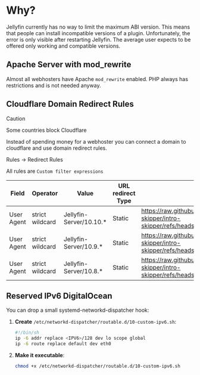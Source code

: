 # Why?

Jellyfin currently has no way to limit the maximum ABI version. This means that people can install incompatible versions of a plugin. Unfortunately, the error is only visible after restarting Jellyfin. The average user expects to be offered only working and compatible versions.

## Apache Server with mod_rewrite 

Almost all webhosters have Apache `mod_rewrite` enabled. PHP always has restrictions and is not needed anyway.

## Cloudflare Domain Redirect Rules

> [!CAUTION]
> Some countries block Cloudflare

Instead of spending money for a webhoster you can connect a domain to cloudflare and use domain redirect rules.

Rules -> Redirect Rules

All rules are `Custom filter expressions`

| **Field**  | **Operator**    | **Value**               | **URL redirect Type** | **URL**                                                                                      | Status code |
|------------|-----------------|-------------------------|-----------------------|----------------------------------------------------------------------------------------------|-------------|
| User Agent | strict wildcard | Jellyfin-Server/10.10.* | Static                | <https://raw.githubusercontent.com/intro-skipper/intro-skipper/refs/heads/10.10/manifest.json> | 302         |
| User Agent | strict wildcard | Jellyfin-Server/10.9.*  | Static                | <https://raw.githubusercontent.com/intro-skipper/intro-skipper/refs/heads/10.9/manifest.json>  | 302         |
| User Agent | strict wildcard | Jellyfin-Server/10.8.*  | Static                | <https://raw.githubusercontent.com/intro-skipper/intro-skipper/refs/heads/10.8/manifest.json>  | 302         |

## Reserved IPv6 DigitalOcean

You can drop a small systemd-networkd-dispatcher hook:

1. **Create** `/etc/networkd-dispatcher/routable.d/10-custom-ipv6.sh`:
   ```bash
   #!/bin/sh
   ip -6 addr replace <IPV6>/128 dev lo scope global
   ip -6 route replace default dev eth0
   ```
2. **Make it executable**:
   ```bash
   chmod +x /etc/networkd-dispatcher/routable.d/10-custom-ipv6.sh
   ```
